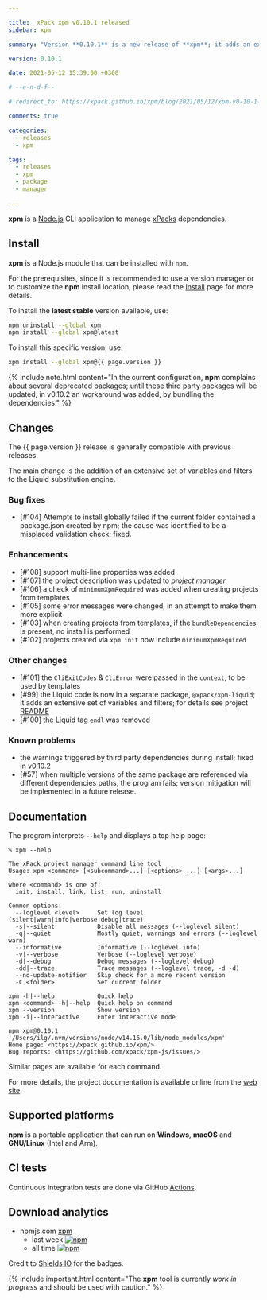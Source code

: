 ```yaml
---

title:  xPack xpm v0.10.1 released
sidebar: xpm

summary: "Version **0.10.1** is a new release of **xpm**; it adds an extensive set of variables and filters to the Liquid substitution engine and fixes a bug."

version: 0.10.1

date: 2021-05-12 15:39:00 +0300

# --e-n-d-f--

# redirect_to: https://xpack.github.io/xpm/blog/2021/05/12/xpm-v0-10-1-released/

comments: true

categories:
  - releases
  - xpm

tags:
  - releases
  - xpm
  - package
  - manager

---
```


**xpm** is a
[Node.js](https://nodejs.org/en/) CLI
application to manage
[xPacks](https://xpack.github.io/intro/#but-what-are-xpacks) dependencies.

## Install

**xpm** is a Node.js module that can be installed with `npm`.

For the prerequisites, since it is recommended
to use a version manager or to customize the **npm** install location,
please read the
[Install](https://xpack.github.io/xpm/install/) page for more details.

To install the **latest stable** version available, use:

```sh
npm uninstall --global xpm
npm install --global xpm@latest
```

To install this specific version, use:

```sh
xpm install --global xpm@{{ page.version }}
```

{% include note.html content="In the current configuration,
**npm** complains about several deprecated packages;
until these third party packages will be updated,
in v0.10.2 an workaround was added, by bundling the
dependencies." %}

## Changes

The {{ page.version }} release
is generally compatible with previous releases.

The main change is the addition of an extensive set of variables and
filters to the Liquid substitution engine.

### Bug fixes

- [#104] Attempts to install globally failed if the current folder
  contained a package.json created by npm; the cause was identified
  to be a misplaced validation check; fixed.

### Enhancements

- [#108] support multi-line properties was added
- [#107] the project description was updated to _project manager_
- [#106] a check of `minimumXpmRequired` was added when creating projects
  from templates
- [#105] some error messages were changed, in an attempt to make them
  more explicit
- [#103] when creating projects from templates, if the `bundleDependencies`
  is present, no install is performed
- [#102] projects created via `xpm init` now include `minimumXpmRequired`

### Other changes

- [#101] the `CliExitCodes` & `CliError` were passed in the `context`,
  to be used by templates
- [#99] the Liquid code is now in a separate package, `@xpack/xpm-liquid`;
  it adds an extensive set of variables and filters; for details see project
  [README](https://github.com/xpack/xpm-liquid-ts#readme)
- [#100] the Liquid tag `endl` was removed

### Known problems

- the warnings triggered by third party dependencies during install; fixed in v0.10.2
- [#57] when multiple versions of the same package are referenced
  via different dependencies paths, the program fails; version
  mitigation will be implemented in a future release.

## Documentation

The program interprets `--help` and displays a top help page:

```console
% xpm --help

The xPack project manager command line tool
Usage: xpm <command> [<subcommand>...] [<options> ...] [<args>...]

where <command> is one of:
  init, install, link, list, run, uninstall

Common options:
  --loglevel <level>     Set log level (silent|warn|info|verbose|debug|trace)
  -s|--silent            Disable all messages (--loglevel silent)
  -q|--quiet             Mostly quiet, warnings and errors (--loglevel warn)
  --informative          Informative (--loglevel info)
  -v|--verbose           Verbose (--loglevel verbose)
  -d|--debug             Debug messages (--loglevel debug)
  -dd|--trace            Trace messages (--loglevel trace, -d -d)
  --no-update-notifier   Skip check for a more recent version
  -C <folder>            Set current folder

xpm -h|--help            Quick help
xpm <command> -h|--help  Quick help on command
xpm --version            Show version
xpm -i|--interactive     Enter interactive mode

npm xpm@0.10.1 '/Users/ilg/.nvm/versions/node/v14.16.0/lib/node_modules/xpm'
Home page: <https://xpack.github.io/xpm/>
Bug reports: <https://github.com/xpack/xpm-js/issues/>
```

Similar pages are available for each command.

For more details, the project documentation is available online from the
[web site](https://xpack.github.io/xpm/).

## Supported platforms

**npm** is a portable application that can run on
**Windows**, **macOS** and **GNU/Linux** (Intel and Arm).

## CI tests

Continuous integration tests are done via GitHub
[Actions](https://github.com/xpack/xpm-js/actions).

## Download analytics

- npmjs.com [xpm](https://www.npmjs.com/package/xpm)
  - last week [![npm](https://img.shields.io/npm/dw/xpm.svg)](https://www.npmjs.com/package/xpm/)
  - all time [![npm](https://img.shields.io/npm/dt/xpm.svg)](https://www.npmjs.com/package/xpm/)

Credit to [Shields IO](https://shields.io) for the badges.

{% include important.html content="The **xpm** tool is currently _work in progress_ and should be used with caution." %}

